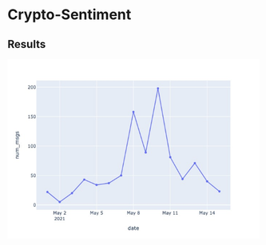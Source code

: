 # Crypto-Sentiment
 
## Results

![alt text](https://github.com/man007yadav/Crypto-Sentiment/blob/main/num_msgs.jpeg)
